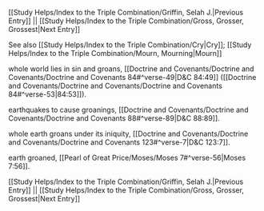 [[Study Helps/Index to the Triple Combination/Griffin, Selah J.|Previous Entry]]  ||  [[Study Helps/Index to the Triple Combination/Gross, Grosser, Grossest|Next Entry]]

 See also [[Study Helps/Index to the Triple Combination/Cry|Cry]]; [[Study Helps/Index to the Triple Combination/Mourn, Mourning|Mourn]]

 whole world lies in sin and groans, [[Doctrine and Covenants/Doctrine and Covenants/Doctrine and Covenants 84#^verse-49|D&C 84:49]] ([[Doctrine and Covenants/Doctrine and Covenants/Doctrine and Covenants 84#^verse-53|84:53]]).

 earthquakes to cause groanings, [[Doctrine and Covenants/Doctrine and Covenants/Doctrine and Covenants 88#^verse-89|D&C 88:89]].

 whole earth groans under its iniquity, [[Doctrine and Covenants/Doctrine and Covenants/Doctrine and Covenants 123#^verse-7|D&C 123:7]].

 earth groaned, [[Pearl of Great Price/Moses/Moses 7#^verse-56|Moses 7:56]].

[[Study Helps/Index to the Triple Combination/Griffin, Selah J.|Previous Entry]]  ||  [[Study Helps/Index to the Triple Combination/Gross, Grosser, Grossest|Next Entry]]